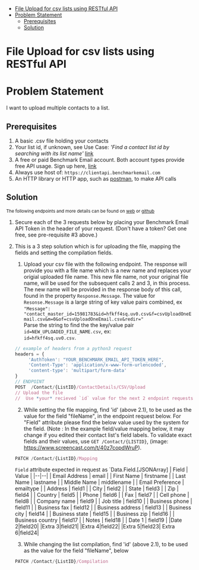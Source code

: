 - [File Upload for csv lists using RESTful API](#file-upload-for-csv-lists-using-restful-api)
- [Problem Statement](#problem-statement)
  - [Prerequisites](#prerequisites)
  - [Solution](#solution)

# File Upload for csv lists using RESTful API

# Problem Statement

 I want to upload multiple contacts to a list.

## Prerequisites

1. A basic .csv file holding your contacts
2. Your list id, if unknown, see Use Case: _'Find a contact list id by searching with its list name'_ [link](https://benchmarkemail.github.io/RESTful-API-v3/)
3. A free or paid Benchmark Email account. Both account types provide free API usage. Sign up here, [link](https://ui.benchmarkemail.com/Integrate#AP)
4. Always use host of: `https://clientapi.benchmarkemail.com`
5. An HTTP library or HTTP app, such as [postman](https://www.getpostman.com/), to make API calls

## Solution

<sub>The following endpoints and more details can be found on [web](https://developer.benchmarkemail.com/) or [github](https://github.com/BenchmarkEmail/RESTful-API-v3/tree/master/Postman%20Collections)</sub>

1. Secure each of the 3 requests below by placing your Benchmark Email API Token in the header of your request. (Don't have a token?  Get one free, see pre-requisite #3 above.)

2. This is a 3 step solution which is for uploading the file, mapping the fields and setting the compilation fields.
   1. Upload your csv file with the following endpoint. The response will provide you with a file name which is a new name and replaces your origial uploaded file name. This new file name, not your original file name, will be used for the subsequent calls 2 and 3, in this process. The new name will be provided in the response body of this call, found in the property `Response.Message`. The value for `Resonse.Message` is a large string of key value pairs combined, ex <br>`"Message": "contact_master_id=15981783&id=hfkff4sq.uv0.csv&f=csvUploadOneEmail.csv&m=0&of=csvUploadOneEmail.csv&redir="` <br>Parse the string to find the the key/value pair `id=NEW_UPLOADED_FILE_NAME.csv`, ex:<br>`id=hfkff4sq.uv0.csv`. <br>

   ```javascript
   // example of headers from a python3 request
   headers = {
        'AuthToken': "YOUR_BENCHMARK_EMAIL_API_TOKEN_HERE",
        'Content-Type': 'application/x-www-form-urlencoded',
        'content-type': 'multipart/form-data'
   }
   // ENDPOINT
   POST  /Contact/{ListID}/ContactDetails/CSV/Upload
   // Upload the file
   //  Use *your* recieved `id` value for the next 2 endpoint requests as the value for their parameter `fileName`. 
   ```

   2. While setting the file mapping, find 'id' (above 2.1), to be used as the value for the field "fileName", in the endpoint request below. For "Field" attribute please find the below value used by the system for the field. (Note : In the example field/value mapping below, it may change if you edited their contact list's field labels. To validate exact fields and their values, use `GET /Contact/{LISTID}`, (image:  https://www.screencast.com/t/40z7copdWruP).

   ```javascript
   PATCH /Contact/{ListID}/Mapping
   ```

    `Field` attribute expected in request as `Data.Field.[JSONArray]
    |	Field	|	Value	|
    |--|--|
    |	Email Address	|	email	|
    |	First Name	|	firstname	|
    |	Last Name	|	lastname	|
    |	Middle Name	|	middlename	|
    |	Email Preference	|	emailtype	|
    |	Address	|	field1	|
    |	City	|	field2	|
    |	State	|	field3	|
    |	Zip	|	field4	|
    |	Country	|	field5	|
    |	Phone	|	field6	|
    |	Fax	|	field7	|
    |	Cell phone	|	field8	|
    |	Company name	|	field9	|
    |	Job title	|	field10	|
    |	Business phone	|	field11	|
    |	Business fax	|	field12	|
    |	Business address	|	field13	|
    |	Business city	|	field14	|
    |	Business state	|	field15	|
    |	Business zip	|	field16	|
    |	Business country	|	field17	|
    |	Notes	|	field18	|
    |	Date 1	|	field19	|
    |Date 2|field20|
    |Extra 3|field21|
    |Extra 4|field22|
    |Extra 5|field23|
    Extra 6|field24|

   3. While changing the list compilation, find 'id' (above 2.1), to be used as the value for the field "fileName", below

    ```javascript
    PATCH /Contact/{ListID}/Compilation
    ```
